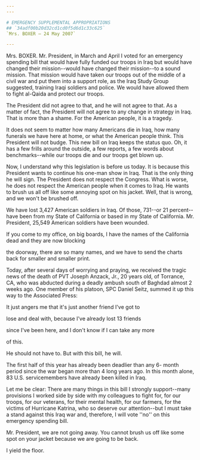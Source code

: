 ```yaml
---
---

# EMERGENCY SUPPLEMENTAL APPROPRIATIONS
## `34adf00b20d32cd1cd0f5d6d1c33c625`
`Mrs. BOXER — 24 May 2007`

---
```



Mrs. BOXER. Mr. President, in March and April I voted for an 
emergency spending bill that would have fully funded our troops in Iraq 
but would have changed their mission--would have changed their 
mission--to a sound mission. That mission would have taken our troops 
out of the middle of a civil war and put them into a support role, as 
the Iraq Study Group suggested, training Iraqi soldiers and police. We 
would have allowed them to fight al-Qaida and protect our troops.

The President did not agree to that, and he will not agree to that. 
As a matter of fact, the President will not agree to any change in 
strategy in Iraq. That is more than a shame. For the American people, 
it is a tragedy.

It does not seem to matter how many Americans die in Iraq, how many 
funerals we have here at home, or what the American people think. This 
President will not budge. This new bill on Iraq keeps the status quo. 
Oh, it has a few frills around the outside, a few reports, a few words 
about benchmarks--while our troops die and our troops get blown up.

Now, I understand why this legislation is before us today. It is 
because this President wants to continue his one-man show in Iraq. That 
is the only thing he will sign. The President does not respect the 
Congress. What is worse, he does not respect the American people when 
it comes to Iraq. He wants to brush us all off like some annoying spot 
on his jacket. Well, that is wrong, and we won't be brushed off.

We have lost 3,427 American soldiers in Iraq. Of those, 731--or 21 
percent--have been from my State of California or based in my State of 
California. Mr. President, 25,549 American soldiers have been wounded.


If you come to my office, on big boards, I have the names of the 
California dead and they are now blocking


the doorway, there are so many names, and we have to send the charts 
back for smaller and smaller print.

Today, after several days of worrying and praying, we received the 
tragic news of the death of PVT Joseph Anzack, Jr., 20 years old, of 
Torrance, CA, who was abducted during a deadly ambush south of Baghdad 
almost 2 weeks ago. One member of his platoon, SPC Daniel Seitz, summed 
it up this way to the Associated Press:




 It just angers me that it's just another friend I've got to 


 lose and deal with, because I've already lost 13 friends 


 since I've been here, and I don't know if I can take any more 


 of this.


He should not have to. But with this bill, he will.

The first half of this year has already been deadlier than any 6-
month period since the war began more than 4 long years ago. In this 
month alone, 83 U.S. servicemembers have already been killed in Iraq.

Let me be clear: There are many things in this bill I strongly 
support--many provisions I worked side by side with my colleagues to 
fight for, for our troops, for our veterans, for their mental health, 
for our farmers, for the victims of Hurricane Katrina, who so deserve 
our attention--but I must take a stand against this Iraq war and, 
therefore, I will vote ''no'' on this emergency spending bill.

Mr. President, we are not going away. You cannot brush us off like 
some spot on your jacket because we are going to be back.

I yield the floor.